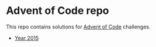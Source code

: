# Advent of Code repo

This repo contains solutions for [Advent of Code](https://adventofcode.com/)
challenges.

- [Year 2015](2015/README.md)
